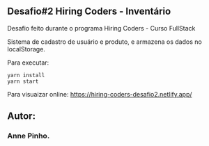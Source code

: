 
## Desafio#2 Hiring Coders - Inventário

Desafio feito durante o programa Hiring Coders - Curso FullStack


Sistema de cadastro de usuário e produto, e armazena os dados no localStorage. 


Para executar:

```
yarn install
yarn start
```


Para visuaizar online: https://hiring-coders-desafio2.netlify.app/




## Autor:
### Anne Pinho.